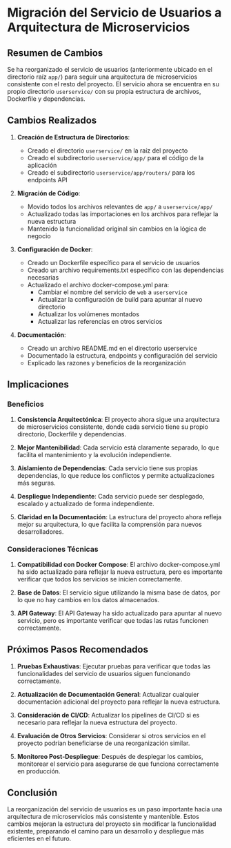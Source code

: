 # Migración del Servicio de Usuarios a Arquitectura de Microservicios

## Resumen de Cambios

Se ha reorganizado el servicio de usuarios (anteriormente ubicado en el directorio raíz `app/`) para seguir una arquitectura de microservicios consistente con el resto del proyecto. El servicio ahora se encuentra en su propio directorio `userservice/` con su propia estructura de archivos, Dockerfile y dependencias.

## Cambios Realizados

1. **Creación de Estructura de Directorios**:
   - Creado el directorio `userservice/` en la raíz del proyecto
   - Creado el subdirectorio `userservice/app/` para el código de la aplicación
   - Creado el subdirectorio `userservice/app/routers/` para los endpoints API

2. **Migración de Código**:
   - Movido todos los archivos relevantes de `app/` a `userservice/app/`
   - Actualizado todas las importaciones en los archivos para reflejar la nueva estructura
   - Mantenido la funcionalidad original sin cambios en la lógica de negocio

3. **Configuración de Docker**:
   - Creado un Dockerfile específico para el servicio de usuarios
   - Creado un archivo requirements.txt específico con las dependencias necesarias
   - Actualizado el archivo docker-compose.yml para:
     - Cambiar el nombre del servicio de `web` a `userservice`
     - Actualizar la configuración de build para apuntar al nuevo directorio
     - Actualizar los volúmenes montados
     - Actualizar las referencias en otros servicios

4. **Documentación**:
   - Creado un archivo README.md en el directorio userservice
   - Documentado la estructura, endpoints y configuración del servicio
   - Explicado las razones y beneficios de la reorganización

## Implicaciones

### Beneficios

1. **Consistencia Arquitectónica**: El proyecto ahora sigue una arquitectura de microservicios consistente, donde cada servicio tiene su propio directorio, Dockerfile y dependencias.

2. **Mejor Mantenibilidad**: Cada servicio está claramente separado, lo que facilita el mantenimiento y la evolución independiente.

3. **Aislamiento de Dependencias**: Cada servicio tiene sus propias dependencias, lo que reduce los conflictos y permite actualizaciones más seguras.

4. **Despliegue Independiente**: Cada servicio puede ser desplegado, escalado y actualizado de forma independiente.

5. **Claridad en la Documentación**: La estructura del proyecto ahora refleja mejor su arquitectura, lo que facilita la comprensión para nuevos desarrolladores.

### Consideraciones Técnicas

1. **Compatibilidad con Docker Compose**: El archivo docker-compose.yml ha sido actualizado para reflejar la nueva estructura, pero es importante verificar que todos los servicios se inicien correctamente.

2. **Base de Datos**: El servicio sigue utilizando la misma base de datos, por lo que no hay cambios en los datos almacenados.

3. **API Gateway**: El API Gateway ha sido actualizado para apuntar al nuevo servicio, pero es importante verificar que todas las rutas funcionen correctamente.

## Próximos Pasos Recomendados

1. **Pruebas Exhaustivas**: Ejecutar pruebas para verificar que todas las funcionalidades del servicio de usuarios siguen funcionando correctamente.

2. **Actualización de Documentación General**: Actualizar cualquier documentación adicional del proyecto para reflejar la nueva estructura.

3. **Consideración de CI/CD**: Actualizar los pipelines de CI/CD si es necesario para reflejar la nueva estructura del proyecto.

4. **Evaluación de Otros Servicios**: Considerar si otros servicios en el proyecto podrían beneficiarse de una reorganización similar.

5. **Monitoreo Post-Despliegue**: Después de desplegar los cambios, monitorear el servicio para asegurarse de que funciona correctamente en producción.

## Conclusión

La reorganización del servicio de usuarios es un paso importante hacia una arquitectura de microservicios más consistente y mantenible. Estos cambios mejoran la estructura del proyecto sin modificar la funcionalidad existente, preparando el camino para un desarrollo y despliegue más eficientes en el futuro.
